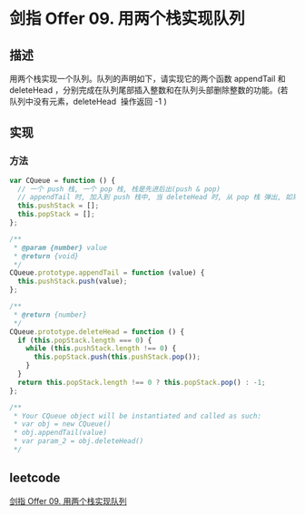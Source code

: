 # 剑指 Offer 09. 用两个栈实现队列

## 描述

用两个栈实现一个队列。队列的声明如下，请实现它的两个函数 appendTail 和 deleteHead ，分别完成在队列尾部插入整数和在队列头部删除整数的功能。(若队列中没有元素，deleteHead  操作返回 -1 )

## 实现

### 方法

```js
var CQueue = function () {
  // 一个 push 栈, 一个 pop 栈, 栈是先进后出(push & pop)
  // appendTail 时, 加入到 push 栈中, 当 deleteHead 时, 从 pop 栈 弹出, 如果 pop 栈为空, 则把 push 栈倒入
  this.pushStack = [];
  this.popStack = [];
};

/**
 * @param {number} value
 * @return {void}
 */
CQueue.prototype.appendTail = function (value) {
  this.pushStack.push(value);
};

/**
 * @return {number}
 */
CQueue.prototype.deleteHead = function () {
  if (this.popStack.length === 0) {
    while (this.pushStack.length !== 0) {
      this.popStack.push(this.pushStack.pop());
    }
  }
  return this.popStack.length !== 0 ? this.popStack.pop() : -1;
};

/**
 * Your CQueue object will be instantiated and called as such:
 * var obj = new CQueue()
 * obj.appendTail(value)
 * var param_2 = obj.deleteHead()
 */
```

## leetcode

[剑指 Offer 09. 用两个栈实现队列](https://leetcode-cn.com/problems/yong-liang-ge-zhan-shi-xian-dui-lie-lcof/)
